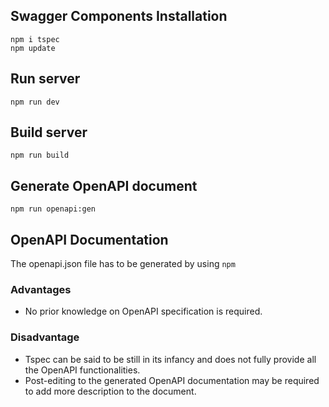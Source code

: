 ## Swagger Components Installation
`npm i tspec`  
`npm update`

## Run server
`npm run dev`

## Build server
`npm run build`

## Generate OpenAPI document
`npm run openapi:gen`

## OpenAPI Documentation
The openapi.json file has to be generated by using `npm`

### Advantages
- No prior knowledge on OpenAPI specification is required.

### Disadvantage
- Tspec can be said to be still in its infancy and does not fully provide all the OpenAPI functionalities.
- Post-editing to the generated OpenAPI documentation may be required to add more description to the document.